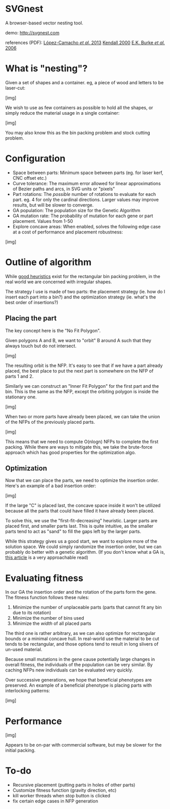 # SVGnest

A browser-based vector nesting tool.

demo: http://svgnest.com

references (PDF):
[López-Camacho *et al.* 2013](http://www.cs.stir.ac.uk/~goc/papers/EffectiveHueristic2DAOR2013.pdf)
[Kendall 2000](http://www.graham-kendall.com/papers/k2001.pdf)
[E.K. Burke *et al.* 2006](http://citeseerx.ist.psu.edu/viewdoc/download?doi=10.1.1.440.379&rep=rep1&type=pdf)

# What is "nesting"?

Given a set of shapes and a container. eg, a piece of wood and letters to be laser-cut:

[img]

We wish to use as few containers as possible to hold all the shapes, or simply reduce the material usage in a single container:

[img]

You may also know this as the bin packing problem and stock cutting problem.

# Configuration

- Space between parts: Minimum space between parts (eg. for laser kerf, CNC offset etc.)
- Curve tolerance: The maximum error allowed for linear approximations of Bezier paths and arcs, in SVG units or "pixels"
- Part rotations: The *possible* number of rotations to evaluate for each part. eg. 4 for only the cardinal directions. Larger values may improve results, but will be slower to converge.
- GA population: The population size for the Genetic Algorithm
- GA mutation rate: The probability of mutation for each gene or part placement. Values from 1-50
- Explore concave areas: When enabled, solves the following edge case at a cost of performance and placement robustness:

[img]

# Outline of algorithm

While [good heuristics](http://cgi.csc.liv.ac.uk/~epa/surveyhtml.html) exist for the rectangular bin packing problem, in the real world we are concerned with irregular shapes.

The strategy I use is made of two parts: the placement strategy (ie. how do I insert each part into a bin?) and the optimization strategy (ie. what's the best order of insertions?)

## Placing the part

The key concept here is the "No Fit Polygon".

Given polygons A and B, we want to "orbit" B around A such that they always touch but do not intersect.

[img]

The resulting orbit is the NFP. It's easy to see that if we have a part already placed, the best place to put the next part is somewhere on the NFP of parts 1 and 2.

Similarly we can construct an "Inner Fit Polygon" for the first part and the bin. This is the same as the NFP, except the orbiting polygon is inside the stationary one.

[img]

When two or more parts have already been placed, we can take the union of the NFPs of the previously placed parts.

[img]

This means that we need to compute O(nlogn) NFPs to complete the first packing. While there are ways to mitigate this, we take the brute-force approach which has good properties for the optimization algo.

## Optimization

Now that we can place the parts, we need to optimize the insertion order. Here's an example of a bad insertion order:

[img]

If the large "C" is placed last, the concave space inside it won't be utilized because all the parts that could have filled it have already been placed.

To solve this, we use the "first-fit-decreasing" heuristic. Larger parts are placed first, and smaller parts last. This is quite intuitive, as the smaller parts tend to act as "sand" to fill the gaps left by the larger parts.

While this strategy gives us a good start, we want to explore more of the solution space. We could simply randomize the insertion order, but we can probably do better with a genetic algorithm. (If you don't know what a GA is, [this article](http://www.ai-junkie.com/ga/intro/gat1.html) is a very approachable read)

# Evaluating fitness

In our GA the insertion order and the rotation of the parts form the gene. The fitness function follows these rules:

1. Minimize the number of unplaceable parts (parts that cannot fit any bin due to its rotation)
2. Minimize the number of bins used
3. Minimize the *width* of all placed parts

The third one is rather arbitrary, as we can also optimize for rectangular bounds or a minimal concave hull. In real-world use the material to be cut tends to be rectangular, and those options tend to result in long slivers of un-used material.

Because small mutations in the gene cause potentially large changes in overall fitness, the individuals of the population can be very similar. By caching NFPs new individuals can be evaluated very quickly.

Over successive generations, we hope that beneficial phenotypes are preserved. An example of a beneficial phenotype is placing parts with interlocking patterns:

[img]

# Performance

[img]

Appears to be on-par with commercial software, but may be slower for the initial packing.

# To-do

- Recursive placement (putting parts in holes of other parts)
- Customize fitness function (gravity direction, etc)
- kill worker threads when stop button is clicked
- fix certain edge cases in NFP generation